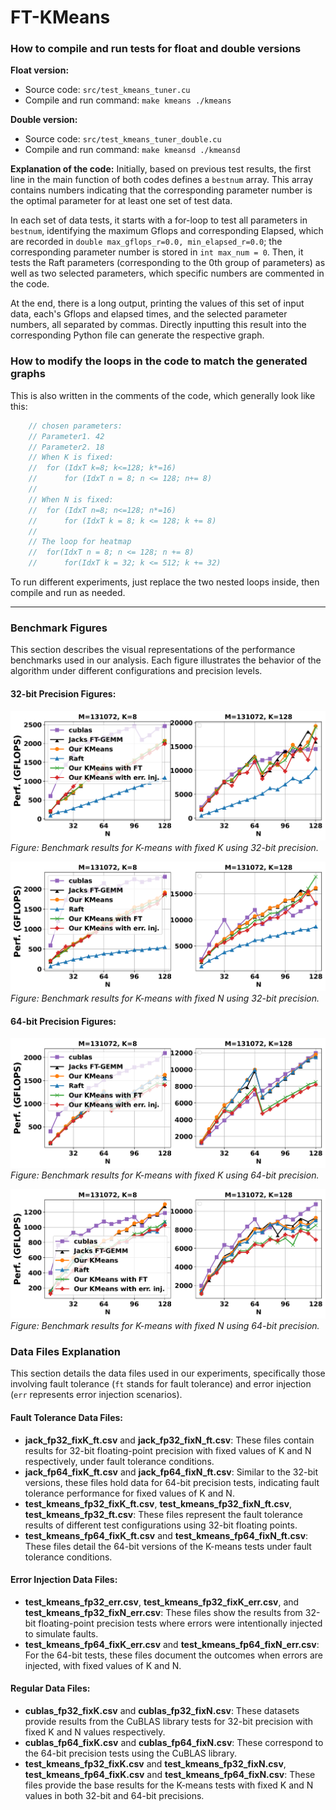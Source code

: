 # FT-KMeans
### How to compile and run tests for float and double versions

**Float version:**
- Source code: `src/test_kmeans_tuner.cu`
- Compile and run command: `make kmeans ./kmeans`

**Double version:**
- Source code: `src/test_kmeans_tuner_double.cu`
- Compile and run command: `make kmeansd ./kmeansd`

**Explanation of the code:**
Initially, based on previous test results, the first line in the main function of both codes defines a `bestnum` array. This array contains numbers indicating that the corresponding parameter number is the optimal parameter for at least one set of test data.

In each set of data tests, it starts with a for-loop to test all parameters in `bestnum`, identifying the maximum Gflops and corresponding Elapsed, which are recorded in `double max_gflops_r=0.0, min_elapsed_r=0.0`; the corresponding parameter number is stored in `int max_num = 0`. Then, it tests the Raft parameters (corresponding to the 0th group of parameters) as well as two selected parameters, which specific numbers are commented in the code.

At the end, there is a long output, printing the values of this set of input data, each's Gflops and elapsed times, and the selected parameter numbers, all separated by commas. Directly inputting this result into the corresponding Python file can generate the respective graph.

### How to modify the loops in the code to match the generated graphs
This is also written in the comments of the code, which generally look like this:
```cpp
    // chosen parameters:
    // Parameter1. 42
    // Parameter2. 18
    // When K is fixed:
    //  for (IdxT k=8; k<=128; k*=16)
    //      for (IdxT n = 8; n <= 128; n+= 8)
    //
    // When N is fixed:
    //  for (IdxT n=8; n<=128; n*=16)
    //      for (IdxT k = 8; k <= 128; k += 8)
    //
    // The loop for heatmap
    //  for(IdxT n = 8; n <= 128; n += 8)
    //      for(IdxT k = 32; k <= 512; k += 32)
```
To run different experiments, just replace the two nested loops inside, then compile and run as needed.

---


### Benchmark Figures

This section describes the visual representations of the performance benchmarks used in our analysis. Each figure illustrates the behavior of the algorithm under different configurations and precision levels.

#### 32-bit Precision Figures:
![K-means Fixed K (32-bit)](figure/fig/test_kmeans_fp32_fixK.png)
*Figure: Benchmark results for K-means with fixed K using 32-bit precision.*

![K-means Fixed N (32-bit)](figure/fig/test_kmeans_fp32_fixN.png)
*Figure: Benchmark results for K-means with fixed N using 32-bit precision.*

#### 64-bit Precision Figures:
![K-means Fixed K (64-bit)](figure/fig/test_kmeans_fp64_fixK.png)
*Figure: Benchmark results for K-means with fixed K using 64-bit precision.*

![K-means Fixed N (64-bit)](figure/fig/test_kmeans_fp64_fixN.png)
*Figure: Benchmark results for K-means with fixed N using 64-bit precision.*

### Data Files Explanation

This section details the data files used in our experiments, specifically those involving fault tolerance (`ft` stands for fault tolerance) and error injection (`err` represents error injection scenarios).

#### Fault Tolerance Data Files:
- **jack_fp32_fixK_ft.csv** and **jack_fp32_fixN_ft.csv**: These files contain results for 32-bit floating-point precision with fixed values of K and N respectively, under fault tolerance conditions.
- **jack_fp64_fixK_ft.csv** and **jack_fp64_fixN_ft.csv**: Similar to the 32-bit versions, these files hold data for 64-bit precision tests, indicating fault tolerance performance for fixed values of K and N.
- **test_kmeans_fp32_fixK_ft.csv**, **test_kmeans_fp32_fixN_ft.csv**, **test_kmeans_fp32_ft.csv**: These files represent the fault tolerance results of different test configurations using 32-bit floating points.
- **test_kmeans_fp64_fixK_ft.csv** and **test_kmeans_fp64_fixN_ft.csv**: These files detail the 64-bit versions of the K-means tests under fault tolerance conditions.

#### Error Injection Data Files:
- **test_kmeans_fp32_err.csv**, **test_kmeans_fp32_fixK_err.csv**, and **test_kmeans_fp32_fixN_err.csv**: These files show the results from 32-bit floating-point precision tests where errors were intentionally injected to simulate faults.
- **test_kmeans_fp64_fixK_err.csv** and **test_kmeans_fp64_fixN_err.csv**: For the 64-bit tests, these files document the outcomes when errors are injected, with fixed values of K and N.

#### Regular Data Files:
- **cublas_fp32_fixK.csv** and **cublas_fp32_fixN.csv**: These datasets provide results from the CuBLAS library tests for 32-bit precision with fixed K and N values respectively.
- **cublas_fp64_fixK.csv** and **cublas_fp64_fixN.csv**: These correspond to the 64-bit precision tests using the CuBLAS library.
- **test_kmeans_fp32_fixK.csv** and **test_kmeans_fp32_fixN.csv**, **test_kmeans_fp64_fixK.csv** and **test_kmeans_fp64_fixN.csv**: These files provide the base results for the K-means tests with fixed K and N values in both 32-bit and 64-bit precisions.
